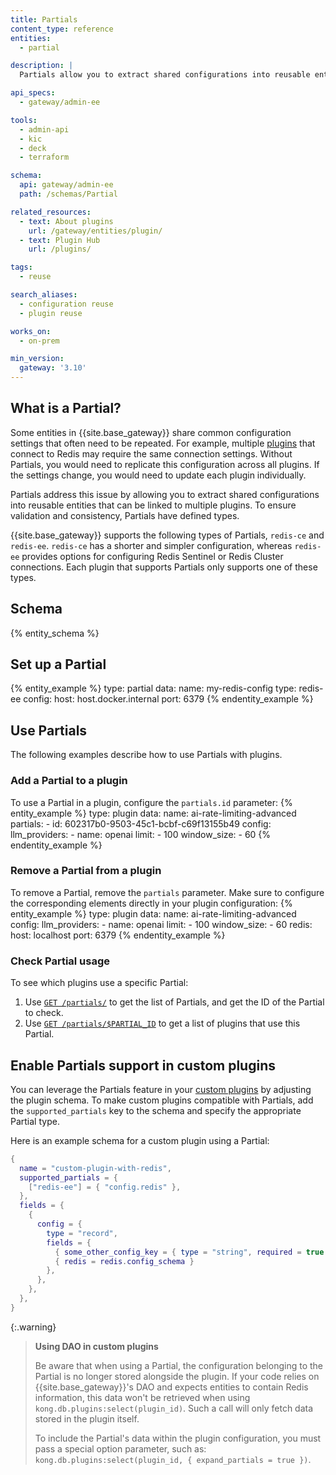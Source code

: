 ```yaml
---
title: Partials
content_type: reference
entities:
  - partial

description: |
  Partials allow you to extract shared configurations into reusable entities that can be linked to multiple plugins

api_specs:
  - gateway/admin-ee

tools:
  - admin-api
  - kic
  - deck
  - terraform

schema:
  api: gateway/admin-ee
  path: /schemas/Partial

related_resources:
  - text: About plugins
    url: /gateway/entities/plugin/
  - text: Plugin Hub
    url: /plugins/

tags:
  - reuse

search_aliases:
  - configuration reuse
  - plugin reuse

works_on:
  - on-prem

min_version:
  gateway: '3.10'
---
```


## What is a Partial?
Some entities in {{site.base_gateway}} share common configuration settings that often need to be repeated. For example, multiple [plugins](/gateway/entities/plugin/) that connect to Redis may require the same connection settings. Without Partials, you would need to replicate this configuration across all plugins. If the settings change, you would need to update each plugin individually.

Partials address this issue by allowing you to extract shared configurations into reusable entities that can be linked to multiple plugins. To ensure validation and consistency, Partials have defined types. 

{{site.base_gateway}} supports the following types of Partials, `redis-ce` and `redis-ee`. `redis-ce` has a shorter and simpler configuration, whereas `redis-ee` provides options for configuring Redis Sentinel or Redis Cluster connections. Each plugin that supports Partials only supports one of these types.

## Schema

{% entity_schema %}

## Set up a Partial

{% entity_example %}
type: partial
data:
  name: my-redis-config
  type: redis-ee
  config:
    host: host.docker.internal
    port: 6379
{% endentity_example %}

## Use Partials

The following examples describe how to use Partials with plugins.

### Add a Partial to a plugin

To use a Partial in a plugin, configure the `partials.id` parameter:
{% entity_example %}
type: plugin
data:
  name: ai-rate-limiting-advanced
  partials: 
    - id: 602317b0-9503-45c1-bcbf-c69f13155b49
  config:
    llm_providers:
    - name: openai
      limit:
      - 100
      window_size:
      - 60
{% endentity_example %}

### Remove a Partial from a plugin

To remove a Partial, remove the `partials` parameter. Make sure to configure the corresponding elements directly in your plugin configuration:
{% entity_example %}
type: plugin
data:
  name: ai-rate-limiting-advanced
  config:
    llm_providers:
    - name: openai
      limit:
      - 100
      window_size:
      - 60
    redis:
      host: localhost
      port: 6379
{% endentity_example %}

### Check Partial usage

To see which plugins use a specific Partial:
1. Use [`GET /partials/`](/api/gateway/admin-ee/#/operations/listPartials) to get the list of Partials, and get the ID of the Partial to check.
1. Use [`GET /partials/$PARTIAL_ID`](/api/gateway/admin-ee/#/operations/getPartial) to get a list of plugins that use this Partial.

## Enable Partials support in custom plugins

You can leverage the Partials feature in your [custom plugins](/custom-plugins/reference/) by adjusting the plugin schema.
To make custom plugins compatible with Partials, add the `supported_partials` key to the schema and specify
the appropriate Partial type.

Here is an example schema for a custom plugin using a Partial:
```lua
{
  name = "custom-plugin-with-redis",
  supported_partials = {
    ["redis-ee"] = { "config.redis" },
  },
  fields = {
    {
      config = {
        type = "record",
        fields = {
          { some_other_config_key = { type = "string", required = true }},
          { redis = redis.config_schema }
        },
      },
    },
  },
}
```

{:.warning} 
> **Using DAO in custom plugins**
> 
> Be aware that when using a Partial, the configuration belonging to the Partial is no longer stored alongside
> the plugin. If your code relies on {{site.base_gateway}}'s DAO and expects entities to contain Redis information,
> this data won't be retrieved when using `kong.db.plugins:select(plugin_id)`.
> Such a call will only fetch data stored in the plugin itself.
>
> To include the Partial's data within the plugin configuration, you must pass a special option parameter,
> such as: `kong.db.plugins:select(plugin_id, { expand_partials = true })`.